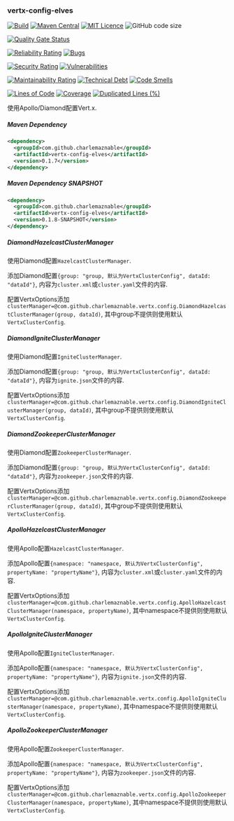 ### vertx-config-elves

[![Build](https://github.com/CharLemAznable/vertx-config-elves/actions/workflows/build.yml/badge.svg)](https://github.com/CharLemAznable/vertx-config-elves/actions/workflows/build.yml)
[![Maven Central](https://maven-badges.herokuapp.com/maven-central/com.github.charlemaznable/vertx-config-elves/badge.svg)](https://maven-badges.herokuapp.com/maven-central/com.github.charlemaznable/vertx-config-elves/)
[![MIT Licence](https://badges.frapsoft.com/os/mit/mit.svg?v=103)](https://opensource.org/licenses/mit-license.php)
![GitHub code size](https://img.shields.io/github/languages/code-size/CharLemAznable/vertx-config-elves)

[![Quality Gate Status](https://sonarcloud.io/api/project_badges/measure?project=CharLemAznable_vertx-config-elves&metric=alert_status)](https://sonarcloud.io/dashboard?id=CharLemAznable_vertx-config-elves)

[![Reliability Rating](https://sonarcloud.io/api/project_badges/measure?project=CharLemAznable_vertx-config-elves&metric=reliability_rating)](https://sonarcloud.io/dashboard?id=CharLemAznable_vertx-config-elves)
[![Bugs](https://sonarcloud.io/api/project_badges/measure?project=CharLemAznable_vertx-config-elves&metric=bugs)](https://sonarcloud.io/dashboard?id=CharLemAznable_vertx-config-elves)

[![Security Rating](https://sonarcloud.io/api/project_badges/measure?project=CharLemAznable_vertx-config-elves&metric=security_rating)](https://sonarcloud.io/dashboard?id=CharLemAznable_vertx-config-elves)
[![Vulnerabilities](https://sonarcloud.io/api/project_badges/measure?project=CharLemAznable_vertx-config-elves&metric=vulnerabilities)](https://sonarcloud.io/dashboard?id=CharLemAznable_vertx-config-elves)

[![Maintainability Rating](https://sonarcloud.io/api/project_badges/measure?project=CharLemAznable_vertx-config-elves&metric=sqale_rating)](https://sonarcloud.io/dashboard?id=CharLemAznable_vertx-config-elves)
[![Technical Debt](https://sonarcloud.io/api/project_badges/measure?project=CharLemAznable_vertx-config-elves&metric=sqale_index)](https://sonarcloud.io/dashboard?id=CharLemAznable_vertx-config-elves)
[![Code Smells](https://sonarcloud.io/api/project_badges/measure?project=CharLemAznable_vertx-config-elves&metric=code_smells)](https://sonarcloud.io/dashboard?id=CharLemAznable_vertx-config-elves)

[![Lines of Code](https://sonarcloud.io/api/project_badges/measure?project=CharLemAznable_vertx-config-elves&metric=ncloc)](https://sonarcloud.io/dashboard?id=CharLemAznable_vertx-config-elves)
[![Coverage](https://sonarcloud.io/api/project_badges/measure?project=CharLemAznable_vertx-config-elves&metric=coverage)](https://sonarcloud.io/dashboard?id=CharLemAznable_vertx-config-elves)
[![Duplicated Lines (%)](https://sonarcloud.io/api/project_badges/measure?project=CharLemAznable_vertx-config-elves&metric=duplicated_lines_density)](https://sonarcloud.io/dashboard?id=CharLemAznable_vertx-config-elves)

使用Apollo/Diamond配置Vert.x.

##### Maven Dependency

```xml
<dependency>
  <groupId>com.github.charlemaznable</groupId>
  <artifactId>vertx-config-elves</artifactId>
  <version>0.1.7</version>
</dependency>
```

##### Maven Dependency SNAPSHOT

```xml
<dependency>
  <groupId>com.github.charlemaznable</groupId>
  <artifactId>vertx-config-elves</artifactId>
  <version>0.1.8-SNAPSHOT</version>
</dependency>
```

##### DiamondHazelcastClusterManager

使用Diamond配置```HazelcastClusterManager```.

添加Diamond配置```{group: "group, 默认为VertxClusterConfig", dataId: "dataId"}```, 内容为```cluster.xml```或```cluster.yaml```文件的内容.

配置VertxOptions添加```clusterManager=@com.github.charlemaznable.vertx.config.DiamondHazelcastClusterManager(group, dataId)```, 其中group不提供则使用默认```VertxClusterConfig```.


##### DiamondIgniteClusterManager

使用Diamond配置```IgniteClusterManager```.

添加Diamond配置```{group: "group, 默认为VertxClusterConfig", dataId: "dataId"}```, 内容为```ignite.json```文件的内容.

配置VertxOptions添加```clusterManager=@com.github.charlemaznable.vertx.config.DiamondIgniteClusterManager(group, dataId)```, 其中group不提供则使用默认```VertxClusterConfig```.


##### DiamondZookeeperClusterManager

使用Diamond配置```ZookeeperClusterManager```.

添加Diamond配置```{group: "group, 默认为VertxClusterConfig", dataId: "dataId"}```, 内容为```zookeeper.json```文件的内容.

配置VertxOptions添加```clusterManager=@com.github.charlemaznable.vertx.config.DiamondZookeeperClusterManager(group, dataId)```, 其中group不提供则使用默认```VertxClusterConfig```.


##### ApolloHazelcastClusterManager

使用Apollo配置```HazelcastClusterManager```.

添加Apollo配置```{namespace: "namespace, 默认为VertxClusterConfig", propertyName: "propertyName"}```, 内容为```cluster.xml```或```cluster.yaml```文件的内容.

配置VertxOptions添加```clusterManager=@com.github.charlemaznable.vertx.config.ApolloHazelcastClusterManager(namespace, propertyName)```, 其中namespace不提供则使用默认```VertxClusterConfig```.


##### ApolloIgniteClusterManager

使用Apollo配置```IgniteClusterManager```.

添加Apollo配置```{namespace: "namespace, 默认为VertxClusterConfig", propertyName: "propertyName"}```, 内容为```ignite.json```文件的内容.

配置VertxOptions添加```clusterManager=@com.github.charlemaznable.vertx.config.ApolloIgniteClusterManager(namespace, propertyName)```, 其中namespace不提供则使用默认```VertxClusterConfig```.


##### ApolloZookeeperClusterManager

使用Apollo配置```ZookeeperClusterManager```.

添加Apollo配置```{namespace: "namespace, 默认为VertxClusterConfig", propertyName: "propertyName"}```, 内容为```zookeeper.json```文件的内容.

配置VertxOptions添加```clusterManager=@com.github.charlemaznable.vertx.config.ApolloZookeeperClusterManager(namespace, propertyName)```, 其中namespace不提供则使用默认```VertxClusterConfig```.
